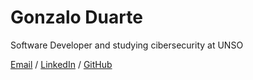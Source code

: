# Gonzalo Duarte

Software Developer and studying cibersecurity at UNSO

[Email](mailto:duartegonzalo96@gmail.com) / [LinkedIn](https://www.linkedin.com/in/duarteng/) / [GitHub](https://github.com/Megaboxt/)

